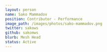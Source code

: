 ```yaml
---
layout: person
name: Sako Mammadov
position: Contributor - Performance
image_path: /images/photos/sako-mammadov.png
twitter: sakows
github: sakomws
blurb: Mesh Head
status: Active
---
```

